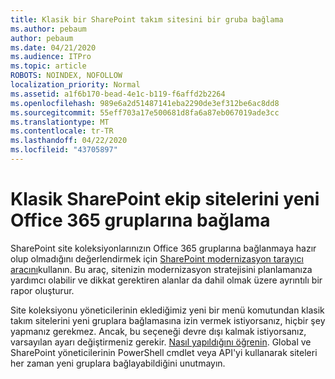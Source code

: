 ```yaml
---
title: Klasik bir SharePoint takım sitesini bir gruba bağlama
ms.author: pebaum
author: pebaum
ms.date: 04/21/2020
ms.audience: ITPro
ms.topic: article
ROBOTS: NOINDEX, NOFOLLOW
localization_priority: Normal
ms.assetid: a1f6b170-bead-4e1c-b119-f6affd2b2264
ms.openlocfilehash: 989e6a2d51487141eba2290de3ef312be6ac8dd8
ms.sourcegitcommit: 55eff703a17e500681d8fa6a87eb067019ade3cc
ms.translationtype: MT
ms.contentlocale: tr-TR
ms.lasthandoff: 04/22/2020
ms.locfileid: "43705897"
---
```

# <a name="connect-classic-sharepoint-team-sites-to-new-office-365-groups"></a>Klasik SharePoint ekip sitelerini yeni Office 365 gruplarına bağlama

SharePoint site koleksiyonlarınızın Office 365 gruplarına bağlanmaya hazır olup olmadığını değerlendirmek için [SharePoint modernizasyon tarayıcı aracını](https://go.microsoft.com/fwlink/?linkid=873066)kullanın. Bu araç, sitenizin modernizasyon stratejisini planlamanıza yardımcı olabilir ve dikkat gerektiren alanlar da dahil olmak üzere ayrıntılı bir rapor oluşturur.
  
Site koleksiyonu yöneticilerinin eklediğimiz yeni bir menü komutundan klasik takım sitelerini yeni gruplara bağlamasına izin vermek istiyorsanız, hiçbir şey yapmanız gerekmez. Ancak, bu seçeneği devre dışı kalmak istiyorsanız, varsayılan ayarı değiştirmeniz gerekir. [Nasıl yapıldığını öğrenin](https://go.microsoft.com/fwlink/?linkid=2004316). Global ve SharePoint yöneticilerinin PowerShell cmdlet veya API'yi kullanarak siteleri her zaman yeni gruplara bağlayabildiğini unutmayın.
  

